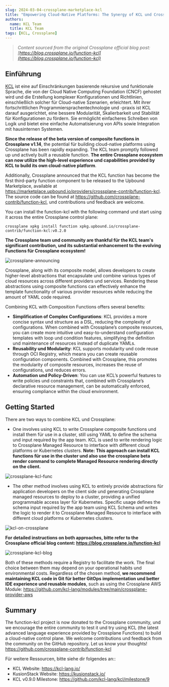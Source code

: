 ```yaml
---
slug: 2024-03-04-crossplane-marketplace-kcl
title: "Empowering Cloud-Native Platforms: The Synergy of KCL und Crossplane"
authors:
  name: KCL Team
  title: KCL Team
tags: [KCL, Crossplane]
---
```


> _Content sourced from the original Crossplane official blog post: [https://blog.crossplane.io/function-kcl](https://blog.crossplane.io/function-kcl)_

## Einführung

[KCL](https://github.com/kcl-lang) ist eine auf Einschränkungen basierende rekursive und funktionale Sprache, die von der Cloud Native Computing Foundation (CNCF) gehostet wird und die Erstellung komplexer Konfigurationen und Richtlinien, einschließlich solcher für Cloud-native Szenarien, erleichtert. Mit ihrer fortschrittlichen Programmiersprachentechnologie und -praxis ist KCL darauf ausgerichtet, eine bessere Modularität, Skalierbarkeit und Stabilität für Konfigurationen zu fördern. Sie ermöglicht einfacheres Schreiben von Logik und bietet eine einfache Automatisierung von APIs sowie Integration mit hausinternen Systemen.

**Since the release of the beta version of composite functions in Crossplane v1.14**, the potential für building cloud-native platforms using Crossplane has been rapidly expanding. The KCL team promptly followed up und actively built a reusable function. **The entire Crossplane ecosystem can now utilize the high-level experience und capabilities provided by KCL to build its own cloud-native platform**.

Additionally, Crossplane announced that the KCL function has become the first third-party function component to be released to the Upbound Marketplace, available at https://marketplace.upbound.io/providers/crossplane-contrib/function-kcl. The source code can be found at https://github.com/crossplane-contrib/function-kcl, und contributions und feedback are welcome.

You can install the function-kcl with the following command und start using it across the entire Crossplane control plane:

```shell
crossplane xpkg install function xpkg.upbound.io/crossplane-contrib/function-kcl:v0.2.0
```

**The Crossplane team und community are thankful für the KCL team's significant contribution, und its substantial enhancement to the evolving Functions für Crossplane ecosystem!**

![crossplane-announcing](/img/blog/2024-03-04-crossplane-marketplace-kcl/crossplane-announcing.png)

Crossplane, along with its composite model, allows developers to create higher-level abstractions that encapsulate und combine various types of cloud resources across different providers und services. Rendering these abstractions using composite functions can effectively enhance the template functionality of various provider resources while reducing the amount of YAML code required.

Combining KCL with Composition Functions offers several benefits:

- **Simplification of Complex Configurations**: KCL provides a more concise syntax und structure as a DSL, reducing the complexity of configurations. When combined with Crossplane’s composite resources, you can create more intuitive und easy-to-understand configuration templates with loop und condition features, simplifying the definition und maintenance of resources instead of duplicate YAMLs.
- **Reusability und Modularity**: KCL supports modularity und code reuse through OCI Registry, which means you can create reusable configuration components. Combined with Crossplane, this promotes the modularity of composite resources, increases the reuse of configurations, und reduces errors.
- **Automation und Policy-Driven**: You can use KCL’s powerful features to write policies und constraints that, combined with Crossplane’s declarative resource management, can be automatically enforced, ensuring compliance within the cloud environment.

## Getting Started

There are two ways to combine KCL und Crossplane:

- One involves using KCL to write Crossplane composite functions und install them für use in a cluster, still using YAML to define the schema und input required by the app team. KCL is used to write rendering logic to Crossplane Managed Resource to interface with different cloud platforms or Kubernetes clusters. **Note: This approach can install KCL functions für use in the cluster und also use the crossplane beta render command to complete Managed Resource rendering directly on the client.**

![crossplane-kcl-func](/img/blog/2024-03-04-crossplane-marketplace-kcl/crossplane-kcl-func.png)

- The other method involves using KCL to entirely provide abstractions für application developers on the client side und generating Crossplane managed resources to deploy to a cluster, providing a unified programmable access layer für Kubernetes. Specific usage defines the schema input required by the app team using KCL Schema und writes the logic to render it to Crossplane Managed Resource to interface with different cloud platforms or Kubernetes clusters.

![kcl-on-crossplane](/img/blog/2024-03-04-crossplane-marketplace-kcl/kcl-on-crossplane.png)

**For detailed instructions on both approaches, bitte refer to the Crossplane official blog content: https://blog.crossplane.io/function-kcl**

![crossplane-kcl-blog](/img/blog/2024-03-04-crossplane-marketplace-kcl/crossplane-kcl-blog.png)

Both of these methods require a Registry to facilitate the work. The final choice between them may depend on your operational habits und environmental costs. Regardless of the chosen method, **we recommend maintaining KCL code in Git für better GitOps implementation und better IDE experience und reusable modules**, such as using the Crossplane AWS Module: https://github.com/kcl-lang/modules/tree/main/crossplane-provider-aws

## Summary

The function-kcl project is now donated to the Crossplane community, und we encourage the entire community to test it und try using KCL (the latest advanced language experience provided by Crossplane Functions) to build a cloud-native control plane. We welcome contributions und feedback from the community on the GitHub repository. Let us know your thoughts! https://github.com/crossplane-contrib/function-kcl

Für weitere Ressourcen, bitte siehe dir folgendes an::

- KCL Website: https://kcl-lang.io/
- KusionStack Website: https://kusionstack.io/
- KCL v0.9.0 Milestone: https://github.com/kcl-lang/kcl/milestone/9
